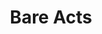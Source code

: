 ---
layout: tagpage
title: "Bare Acts"
tag: Bare Acts
description: "Bare Acts தொடர்புடைய நூல்கள்/கட்டுரைகள்"
robots: noindex
---